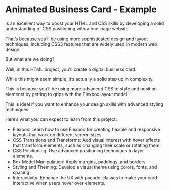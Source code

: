 # Animated Business Card - Example

Is an excellent way to boost your HTML and CSS skills by developing a solid understanding of CSS positioning with a one-page website.

That’s because you’ll be using more sophisticated design and layout techniques, including CSS3 features that are widely used in modern web design.

But what are we doing?

Well, in this HTML project, you'll create a digital business card. 

While this might seem simple, it’s actually a solid step up in complexity.

This is because you’ll be using more advanced CSS to style and position elements by getting to grips with the Flexbox layout model.

This is ideal if you want to enhance your design skills with advanced styling techniques.

Here’s what you can expect to learn from this project:

- Flexbox: Learn how to use Flexbox for creating flexible and responsive layouts that work on different screen sizes
- CSS Transitions and Transforms: Add visual interest with hover effects that transform elements, such as changing their scale or rotating them.
- CSS Positioning: Use advanced positioning techniques to layer elements.
- Box Model Manipulation: Apply margins, paddings, and borders.
- Styling and Theming: Develop a visual theme using colors, fonts, and spacing.
- Interactivity: Enhance the UX with pseudo-classes to make your card interactive when users hover over elements.

